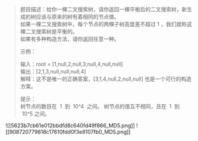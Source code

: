 
> 题目描述：给你一棵二叉搜索树，请你返回一棵平衡后的二叉搜索树，新生成的树应该与原来的树有着相同的节点值。  
> 如果一棵二叉搜索树中，每个节点的两棵子树高度差不超过 1 ，我们就称这棵二叉搜索树是平衡的。  
> 如果有多种构造方法，请你返回任意一种。
> 
> 示例：
> 
> 输入：root = [1,null,2,null,3,null,4,null,null]  
> 输出：[2,1,3,null,null,null,4]  
> 解释：这不是唯一的正确答案，[3,1,4,null,2,null,null] 也是一个可行的构造方案。
> 
> 提示：  
> 树节点的数目在  1  到  10^4  之间。
> 树节点的值互不相同，且在  1  到  10^5 之间。


![[5623b7cb61e012bbdfd8c640fd49f866_MD5.png]]
![[908720779818c17610fdd0f3e8107fb0_MD5.png]]


